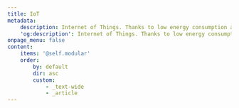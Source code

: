 ```yaml
---
title: IoT
metadata:
    description: Internet of Things. Thanks to low energy consumption and relatively small memory requirements, Obyte is well suited for IoT applications.
    'og:description': Internet of Things. Thanks to low energy consumption and relatively small memory requirements, Obyte is well suited for IoT applications.
onpage_menu: false
content:
    items: '@self.modular'
    order:
        by: default
        dir: asc
        custom:
            - _text-wide
            - _article
---
```


